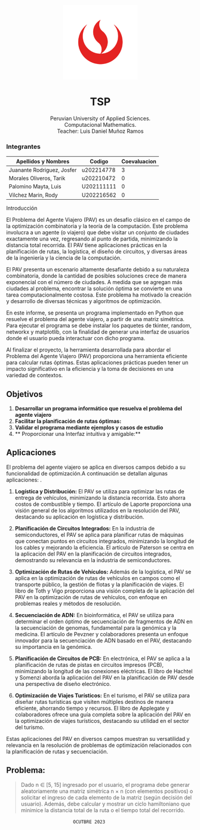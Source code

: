 <div align="center">
  <a href="https://github.com/H4RRY73/tf-algorithmic-complexity">
    <img src="./UPC_logo_transparente.png" width="200px">
  </a>
  
  <h1 align="center">TSP</h1>

  <p align="center">
    Peruvian University of Applied Sciences.
    <br />
    Computacional Mathematics.
    <br />
    Teacher: Luis Daniel Muñoz Ramos
  </p>
</div>

### Integrantes
| Apellidos y Nombres        | Codigo     | Coevaluacion |
|----------------------------|------------|--------------|
| Juanante Rodriguez, Josfer | u202214778 | 3            |
| Morales Oliveros, Tarik    | u202210472 | 0            |
| Palomino Mayta, Luis       | U202111111 | 0            |
| Vilchez Marin, Rody        | U202216562 | 0            |

Introducción 

El Problema del Agente Viajero (PAV) es un desafío clásico en el campo de la optimización combinatoria y la teoría de la computación. Este problema involucra a un agente (o viajero) que debe visitar un conjunto de ciudades exactamente una vez, regresando al punto de partida, minimizando la distancia total recorrida. El PAV tiene aplicaciones prácticas en la planificación de rutas, la logística, el diseño de circuitos, y diversas áreas de la ingeniería y la ciencia de la computación.

El PAV presenta un escenario altamente desafiante debido a su naturaleza combinatoria, donde la cantidad de posibles soluciones crece de manera exponencial con el número de ciudades. A medida que se agregan más ciudades al problema, encontrar la solución óptima se convierte en una tarea computacionalmente costosa. Este problema ha motivado la creación y desarrollo de diversas técnicas y algoritmos de optimización.

En este informe, se presenta un programa implementado en Python que resuelve el problema del agente viajero, a partir de una matriz simétrica.  Para ejecutar el programa se debe instalar los paquetes de tkinter, random, networkx y matplotlib, con la finalidad de generar una interfaz de usuarios donde el usuario pueda interactuar con dicho programa. 

Al finalizar el proyecto, la herramienta desarrollada para abordar el Problema del Agente Viajero (PAV) proporciona una herramienta eficiente para calcular rutas óptimas. Estas aplicaciones prácticas pueden tener un impacto significativo en la eficiencia y la toma de decisiones en una variedad de contextos.

## Objetivos

1. **Desarrollar un programa informático que resuelva el problema del agente viajero** 
2. **Facilitar la planificación de rutas óptimas:** 
3. **Validar el programa mediante ejemplos y casos de estudio** 
4. ** Proporcionar una Interfaz intuitiva y amigable:** 

## Aplicaciones 
El problema del agente viajero se aplica en diversos campos debido a su funcionalidad de optimización.A continuación se detallan algunas aplicaciones: . 


1. **Logística y Distribución:** El PAV se utiliza para optimizar las rutas de entrega de vehículos, minimizando la distancia recorrida. Esto ahorra costos de combustible y tiempo.
El artículo de Laporte proporciona una visión general de los algoritmos utilizados en la resolución del PAV, destacando su aplicación en logística y distribución.

2. **Planificación de Circuitos Integrados:** En la industria de semiconductores, el PAV se aplica para planificar rutas de máquinas que conectan puntos en circuitos integrados, minimizando la longitud de los cables y mejorando la eficiencia.
 El artículo de Paterson se centra en la aplicación del PAV en la planificación de circuitos integrados, demostrando su relevancia en la industria de semiconductores.

3. **Optimización de Rutas de Vehículos:** Además de la logística, el PAV se aplica en la optimización de rutas de vehículos en campos como el transporte público, la gestión de flotas y la planificación de viajes.
 El libro de Toth y Vigo proporciona una visión completa de la aplicación del PAV en la optimización de rutas de vehículos, con enfoque en problemas reales y métodos de resolución.

4. **Secuenciación de ADN:** En bioinformática, el PAV se utiliza para determinar el orden óptimo de secuenciación de fragmentos de ADN en la secuenciación de genomas, fundamental para la genómica y la medicina.
 El artículo de Pevzner y colaboradores presenta un enfoque innovador para la secuenciación de ADN basado en el PAV, destacando su importancia en la genómica.

5. **Planificación de Circuitos de PCB:** En electrónica, el PAV se aplica a la planificación de rutas de pistas en circuitos impresos (PCB), minimizando la longitud de las conexiones eléctricas.
El libro de Hachtel y Somenzi aborda la aplicación del PAV en la planificación de PAV desde una perspectiva de diseño electrónico.

6. **Optimización de Viajes Turísticos:** En el turismo, el PAV se utiliza para diseñar rutas turísticas que visiten múltiples destinos de manera eficiente, ahorrando tiempo y recursos.
El libro de Applegate y colaboradores ofrece una guía completa sobre la aplicación del PAV en la optimización de viajes turísticos, destacando su utilidad en el sector del turismo.

Estas aplicaciones del PAV en diversos campos muestran su versatilidad y relevancia en la resolución de problemas de optimización relacionados con la planificación de rutas y secuenciación. 




## Problema:
>Dado n ∈ [5, 15] ingresado por el usuario, el programa debe generar
aleatoriamente una matriz simétrica n × n (con elementos positivos) o
solicitar el ingreso de cada elemento de la matriz (según decisión del
usuario). Además, debe calcular y mostrar un ciclo hamiltoniano que
minimice la distancia total de la ruta o el tiempo total del recorrido.


                             OCUTBRE 2023
